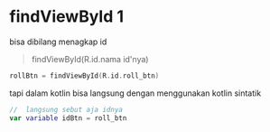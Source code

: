 #  findViewById 1
bisa dibilang menagkap id 
> findViewById(R.id.nama id'nya)
```kotlin
rollBtn = findViewById(R.id.roll_btn)
```

tapi dalam kotlin bisa langsung dengan menggunakan kotlin sintatik
```kotlin
//  langsung sebut aja idnya
var variable idBtn = roll_btn
```
